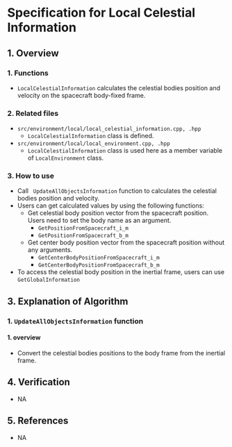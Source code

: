 # Specification for Local Celestial Information

## 1.  Overview
### 1. Functions 
- `LocalCelestialInformation` calculates the celestial bodies position and velocity on the spacecraft body-fixed frame.

### 2. Related files
- `src/environment/local/local_celestial_information.cpp, .hpp`
  - `LocalCelestialInformation` class is defined. 
- `src/environment/local/local_environment.cpp, .hpp`
  - `LocalCelestialInformation` class is used here as a member variable of `LocalEnvironment` class.

### 3. How to use
- Call ` UpdateAllObjectsInformation` function to calculates the celestial bodies position and velocity.
- Users can get calculated values by using the following functions:
  - Get celestial body position vector from the spacecraft position. Users need to set the body name as an argument.
    - `GetPositionFromSpacecraft_i_m`
    - `GetPositionFromSpacecraft_b_m`
  - Get center body position vector from the spacecraft position without any arguments.
    - `GetCenterBodyPositionFromSpacecraft_i_m`
    - `GetCenterBodyPositionFromSpacecraft_b_m`
- To access the celestial body position in the inertial frame, users can use `GetGlobalInformation`

## 3. Explanation of Algorithm
### 1. `UpdateAllObjectsInformation` function
#### 1. overview
- Convert the celestial bodies positions to the body frame from the inertial frame.

## 4. Verification
- NA

## 5. References
- NA

